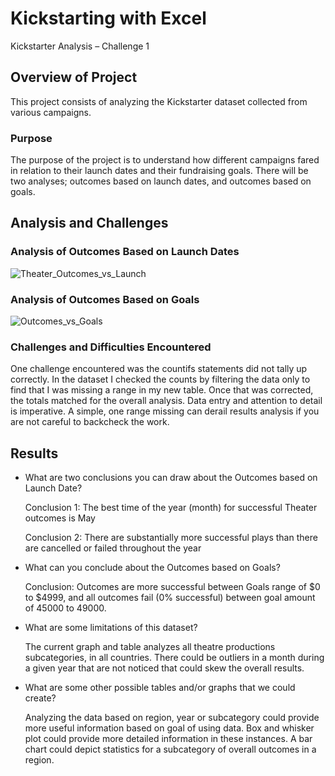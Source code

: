 # Kickstarting with Excel

Kickstarter Analysis – Challenge 1


## Overview of Project

This project consists of analyzing the Kickstarter dataset collected from various campaigns. 


### Purpose

The purpose of the project is to understand how different campaigns fared in relation to their launch dates and their fundraising goals.  There will be two analyses; outcomes based on launch dates, and outcomes based on goals. 


## Analysis and Challenges


### Analysis of Outcomes Based on Launch Dates

![Theater_Outcomes_vs_Launch](https://user-images.githubusercontent.com/120402941/211455783-57efd316-a1d5-48f3-beef-860e98f8e3ab.png)


### Analysis of Outcomes Based on Goals

![Outcomes_vs_Goals](https://user-images.githubusercontent.com/120402941/211455847-4fe3675c-9f7c-45c8-8513-af25d1489558.png)


### Challenges and Difficulties Encountered

One challenge encountered was the countifs statements did not tally up correctly.  In the dataset I checked the counts by filtering the data only to find that I was missing a range in my new table.  Once that was corrected, the totals matched for the overall analysis.  Data entry and attention to detail is imperative.  A simple, one range missing can derail results analysis if you are not careful to backcheck the work. 

## Results

- What are two conclusions you can draw about the Outcomes based on Launch Date?

    Conclusion 1:  The best time of the year (month) for successful Theater outcomes is May
    
    Conclusion 2: There are substantially more successful plays than there are cancelled or failed throughout the year

- What can you conclude about the Outcomes based on Goals?

    Conclusion: Outcomes are more successful between Goals range of $0 to $4999, and all outcomes fail (0% successful) between goal amount of 45000 to 49000.

- What are some limitations of this dataset?

    The current graph and table analyzes all theatre productions subcategories, in all countries.  There could be outliers in a month during a given year that are not noticed that could skew the overall results.

- What are some other possible tables and/or graphs that we could create?

    Analyzing the data based on region, year or subcategory could provide more useful information based on goal of using data.  Box and whisker plot could provide more detailed information in these instances.  A bar chart could depict statistics for a subcategory of overall outcomes in a region.
